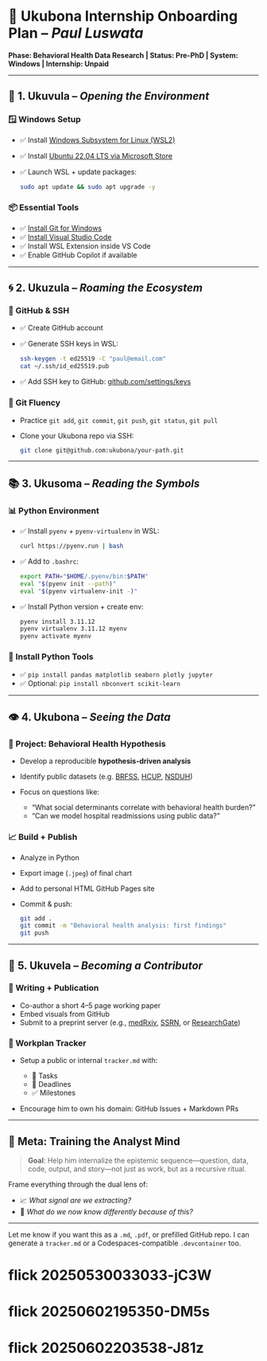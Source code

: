 
# 🧭 Ukubona Internship Onboarding Plan – *Paul Luswata*

**Phase: Behavioral Health Data Research | Status: Pre-PhD | System: Windows | Internship: Unpaid**

---

## 🌱 1. **Ukuvula** – *Opening the Environment*

### 🪟 Windows Setup

* ✅ Install [Windows Subsystem for Linux (WSL2)](https://learn.microsoft.com/en-us/windows/wsl/install)
* ✅ Install [Ubuntu 22.04 LTS via Microsoft Store](https://apps.microsoft.com/store/detail/ubuntu-22041-lts/9PN20MSR04DW)
* ✅ Launch WSL + update packages:

  ```bash
  sudo apt update && sudo apt upgrade -y
  ```

### 📦 Essential Tools

* ✅ [Install Git for Windows](https://git-scm.com/)
* ✅ [Install Visual Studio Code](https://code.visualstudio.com/)
* ✅ Install WSL Extension inside VS Code
* ✅ Enable GitHub Copilot if available

---

## 🌀 2. **Ukuzula** – *Roaming the Ecosystem*

### 🔑 GitHub & SSH

* ✅ Create GitHub account
* ✅ Generate SSH keys in WSL:

  ```bash
  ssh-keygen -t ed25519 -C "paul@email.com"
  cat ~/.ssh/id_ed25519.pub
  ```
* ✅ Add SSH key to GitHub: [github.com/settings/keys](https://github.com/settings/keys)

### 🧪 Git Fluency

* Practice `git add`, `git commit`, `git push`, `git status`, `git pull`
* Clone your Ukubona repo via SSH:

  ```bash
  git clone git@github.com:ukubona/your-path.git
  ```

---

## 📚 3. **Ukusoma** – *Reading the Symbols*

### 📊 Python Environment

* ✅ Install `pyenv` + `pyenv-virtualenv` in WSL:

  ```bash
  curl https://pyenv.run | bash
  ```
* ✅ Add to `.bashrc`:

  ```bash
  export PATH="$HOME/.pyenv/bin:$PATH"
  eval "$(pyenv init --path)"
  eval "$(pyenv virtualenv-init -)"
  ```
* ✅ Install Python version + create env:

  ```bash
  pyenv install 3.11.12
  pyenv virtualenv 3.11.12 myenv
  pyenv activate myenv
  ```

### 🧰 Install Python Tools

* ✅ `pip install pandas matplotlib seaborn plotly jupyter`
* ✅ Optional: `pip install nbconvert scikit-learn`

---

## 👁️ 4. **Ukubona** – *Seeing the Data*

### 🔬 Project: Behavioral Health Hypothesis

* Develop a reproducible **hypothesis-driven analysis**
* Identify public datasets (e.g. [BRFSS](https://www.cdc.gov/brfss/), [HCUP](https://www.hcup-us.ahrq.gov/), [NSDUH](https://www.samhsa.gov/data/data-we-collect/nsduh-national-survey-drug-use-and-health))
* Focus on questions like:

  * “What social determinants correlate with behavioral health burden?”
  * “Can we model hospital readmissions using public data?”

### 📈 Build + Publish

* Analyze in Python
* Export image (`.jpeg`) of final chart
* Add to personal HTML GitHub Pages site
* Commit & push:

  ```bash
  git add .
  git commit -m "Behavioral health analysis: first findings"
  git push
  ```

---

## 🌸 5. **Ukuvela** – *Becoming a Contributor*

### 📝 Writing + Publication

* Co-author a short 4–5 page working paper
* Embed visuals from GitHub
* Submit to a preprint server (e.g., [medRxiv](https://www.medrxiv.org/), [SSRN](https://www.ssrn.com/index.cfm/en/), or [ResearchGate](https://www.researchgate.net/))

### 🧭 Workplan Tracker

* Setup a public or internal `tracker.md` with:

  * 🔘 Tasks
  * 📅 Deadlines
  * ✅ Milestones
* Encourage him to own his domain: GitHub Issues + Markdown PRs

---

## 🧠 Meta: Training the Analyst Mind

> **Goal**: Help him internalize the epistemic sequence—question, data, code, output, and story—not just as work, but as a recursive ritual.

Frame everything through the dual lens of:

* 📈 *What signal are we extracting?*
* 🧠 *What do we now know differently because of this?*

---

Let me know if you want this as a `.md`, `.pdf`, or prefilled GitHub repo. I can generate a `tracker.md` or a Codespaces-compatible `.devcontainer` too.
# flick 20250530033033-jC3W
# flick 20250602195350-DM5s
# flick 20250602203538-J81z
